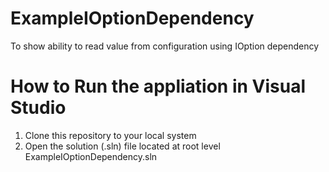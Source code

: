 # ExampleIOptionDependency
To show ability to read value from configuration using IOption dependency

# How to Run the appliation in Visual Studio
  1. Clone this repository to your local system
  2. Open the solution (.sln) file located at root level ExampleIOptionDependency.sln
